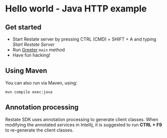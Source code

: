 # Hello world - Java HTTP example

## Get started

* Start Restate server by pressing CTRL (CMD) + SHIFT + A and typing _Start Restate Server_
* Run [Greeter](src/main/java/my/example/Greeter.java) `main` method
* Have fun hacking!

## Using Maven

You can also run via Maven, using:

```shell
mvn compile exec:java
```

## Annotation processing

Restate SDK uses annotation processing to generate client classes.
When modifying the annotated services in Intellij, it is suggested to run **CTRL + F9** to re-generate the client
classes.

